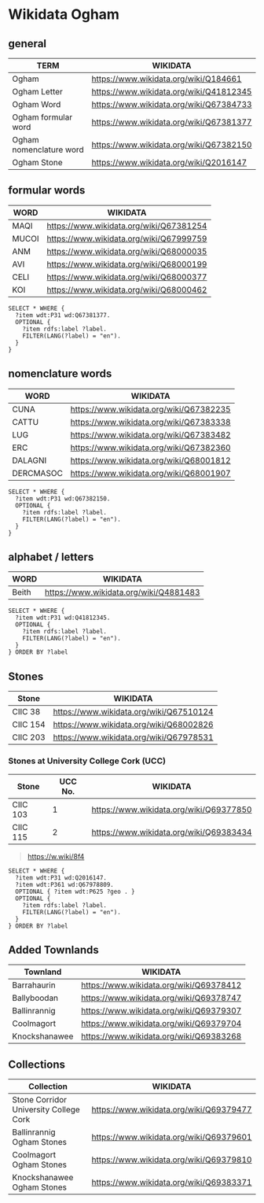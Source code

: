 # Wikidata Ogham

## general

| TERM | WIKIDATA |
|------|----------|
| Ogham | https://www.wikidata.org/wiki/Q184661 |
| Ogham Letter | https://www.wikidata.org/wiki/Q41812345 |
| Ogham Word | https://www.wikidata.org/wiki/Q67384733 |
| Ogham formular word | https://www.wikidata.org/wiki/Q67381377 |
| Ogham nomenclature word | https://www.wikidata.org/wiki/Q67382150 |
| Ogham Stone  | https://www.wikidata.org/wiki/Q2016147 |

## formular words

| WORD | WIKIDATA |
|------|----------|
| MAQI | https://www.wikidata.org/wiki/Q67381254 |
| MUCOI | https://www.wikidata.org/wiki/Q67999759 |
| ANM | https://www.wikidata.org/wiki/Q68000035 |
| AVI | https://www.wikidata.org/wiki/Q68000199 |
| CELI | https://www.wikidata.org/wiki/Q68000377 |
| KOI | https://www.wikidata.org/wiki/Q68000462 |

```
SELECT * WHERE {
  ?item wdt:P31 wd:Q67381377.
  OPTIONAL {
	?item rdfs:label ?label.
	FILTER(LANG(?label) = "en").
  }
}
```

## nomenclature words

| WORD | WIKIDATA |
|------|----------|
| CUNA | https://www.wikidata.org/wiki/Q67382235 |
| CATTU | https://www.wikidata.org/wiki/Q67383338 |
| LUG | https://www.wikidata.org/wiki/Q67383482 |
| ERC | https://www.wikidata.org/wiki/Q67382360 |
| DALAGNI | https://www.wikidata.org/wiki/Q68001812 |
| DERCMASOC | https://www.wikidata.org/wiki/Q68001907 |

```
SELECT * WHERE {
  ?item wdt:P31 wd:Q67382150.
  OPTIONAL {
    ?item rdfs:label ?label.
    FILTER(LANG(?label) = "en").
  }
}
```

## alphabet / letters

| WORD | WIKIDATA |
|------|----------|
| Beith | https://www.wikidata.org/wiki/Q4881483 |

```
SELECT * WHERE {
  ?item wdt:P31 wd:Q41812345.
  OPTIONAL {
    ?item rdfs:label ?label.
    FILTER(LANG(?label) = "en").
  }
} ORDER BY ?label
```

## Stones

| Stone | WIKIDATA |
|-------|----------|
| CIIC 38 | https://www.wikidata.org/wiki/Q67510124 |
| CIIC 154 | https://www.wikidata.org/wiki/Q68002826 |
| CIIC 203 | https://www.wikidata.org/wiki/Q67978531 |

### Stones at University College Cork (UCC)

| Stone | UCC No. | WIKIDATA |
|-------|---------|----------|
| CIIC 103 | 1 | https://www.wikidata.org/wiki/Q69377850 |
| CIIC 115 | 2 | https://www.wikidata.org/wiki/Q69383434 |

> https://w.wiki/8f4

```
SELECT * WHERE {
  ?item wdt:P31 wd:Q2016147.
  ?item wdt:P361 wd:Q67978809.
  OPTIONAL { ?item wdt:P625 ?geo . }
  OPTIONAL {
    ?item rdfs:label ?label.
    FILTER(LANG(?label) = "en").
  }
} ORDER BY ?label
```
## Added Townlands

| Townland | WIKIDATA |
|-------|----------|
| Barrahaurin | https://www.wikidata.org/wiki/Q69378412 |
| Ballyboodan | https://www.wikidata.org/wiki/Q69378747 |
| Ballinrannig | https://www.wikidata.org/wiki/Q69379307 |
| Coolmagort| https://www.wikidata.org/wiki/Q69379704 |
| Knockshanawee | https://www.wikidata.org/wiki/Q69383268 |

## Collections

| Collection | WIKIDATA |
|-------|----------|
| Stone Corridor University College Cork | https://www.wikidata.org/wiki/Q69379477 |
| Ballinrannig Ogham Stones | https://www.wikidata.org/wiki/Q69379601 |
| Coolmagort Ogham Stones | https://www.wikidata.org/wiki/Q69379810 |
| Knockshanawee Ogham Stones | https://www.wikidata.org/wiki/Q69383371 |
